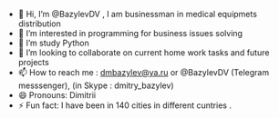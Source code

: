 - 👋 Hi, I’m @BazylevDV , I am businessman in medical equipmets distribution
- 👀 I’m interested in programming for  business issues solving
- 🌱 I’m study Python 
- 💞️ I’m looking to collaborate on current home work tasks and future projects
- 📫 How to reach me : dmbazylev@ya.ru or @BazylevDV (Telegram messsenger), (in Skype : dmitry_bazylev)
- 😄 Pronouns: Dimitrii
- ⚡ Fun fact: I have been in 140 cities in different cuntries .

<!---
BazylevDV/BazylevDV is a ✨ special ✨ repository because its `README.md` (this file) appears on your GitHub profile.
You can click the Preview link to take a look at your changes.
--->
